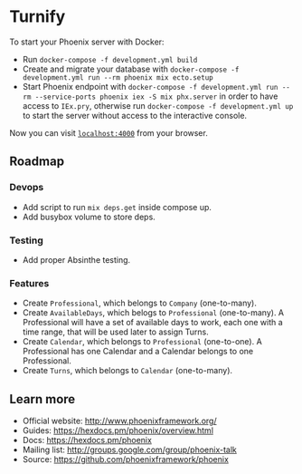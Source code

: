 # Turnify

To start your Phoenix server with Docker:

  * Run `docker-compose -f development.yml build`
  * Create and migrate your database with `docker-compose -f development.yml run --rm phoenix mix ecto.setup`
  * Start Phoenix endpoint with `docker-compose -f development.yml run --rm --service-ports phoenix iex -S mix phx.server` in order to have access to `IEx.pry`, otherwise run `docker-compose -f development.yml up` to start the server without access to the interactive console.

Now you can visit [`localhost:4000`](http://localhost:4000) from your browser.

## Roadmap

### Devops

  * Add script to run `mix deps.get` inside compose up.
  * Add busybox volume to store deps.

### Testing

  * Add proper Absinthe testing.

### Features

  * Create `Professional`, which belongs to `Company` (one-to-many). 
  * Create `AvailableDays`, which belogs to `Professional` (one-to-many). A Professional will have a set of available days to work, each one with a time range, that will be used later to assign Turns.
  * Create `Calendar`, which belongs to `Professional` (one-to-one). A Professional has one Calendar and a Calendar belongs to one Professional.
  * Create `Turns`, which belongs to `Calendar` (one-to-many).

## Learn more

  * Official website: http://www.phoenixframework.org/
  * Guides: https://hexdocs.pm/phoenix/overview.html
  * Docs: https://hexdocs.pm/phoenix
  * Mailing list: http://groups.google.com/group/phoenix-talk
  * Source: https://github.com/phoenixframework/phoenix

